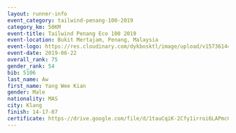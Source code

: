 ```yaml
--- 
layout: runner-info 
event_category: tailwind-penang-100-2019 
category_km: 50KM 
event-title: Tailwind Penang Eco 100 2019 
event-location: Bukit Mertajam, Penang, Malaysia 
event-logo: https://res.cloudinary.com/dykbosktl/image/upload/v1573614442/Logo/Logo_gqlzi3.jpg 
event-date: 2019-06-22 
overall_rank: 75
gender_rank: 54
bib: 5106
last_name: Aw
first_name: Yang Wee Kian
gender: Male
nationality: MAS
city: Klang
finish: 14-17-07
certificate: https-//drive.google.com/file/d/1tauCqiK-2Cfy1irroi6LAPmcG7Szix/view?usp=sharing
--- 
```

